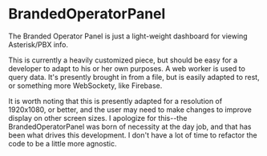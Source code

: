 BrandedOperatorPanel
====================

The Branded Operator Panel is just a light-weight dashboard for viewing Asterisk/PBX info.

This is currently a heavily customized piece, but should be easy for a developer to adapt to his or her own purposes. A web worker is used to query data. It's presently brought in from a file, but is easily adapted to rest, or something more WebSockety, like Firebase.

It is worth noting that this is presently adapted for a resolution of 1920x1080, or better, and the user may need to make changes to improve display on other screen sizes. I apologize for this--the BrandedOperatorPanel was born of necessity at the day job, and that has been what drives this development. I don't have a lot of time to refactor the code to be a little more agnostic.